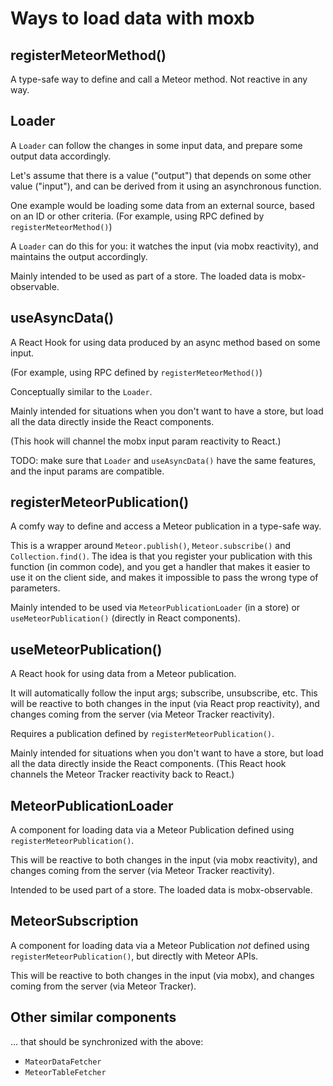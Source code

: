 
# Ways to load data with moxb

## registerMeteorMethod()

A type-safe way to define and call a Meteor method.
Not reactive in any way.

## Loader

A `Loader` can follow the changes in some input data, and prepare some output data accordingly.

Let's assume that there is a value ("output") that depends on some other value ("input"),
and can be derived from it using an asynchronous function.

One example would be loading some data from an external source, based on an ID or other criteria.
(For example, using RPC defined by `registerMeteorMethod()`)

A `Loader` can do this for you: it watches the input (via mobx reactivity),
and maintains the output accordingly.

Mainly intended to be used as part of a store.
The loaded data is mobx-observable.

## useAsyncData()

A React Hook for using data produced by an async method based on some input.

(For example, using RPC defined by `registerMeteorMethod()`)

Conceptually similar to the `Loader`.

Mainly intended for situations when you don't want to have a store,
but load all the data directly inside the React components.

(This hook will channel the mobx input param reactivity to React.)

TODO: make sure that `Loader` and `useAsyncData()` have the same features, and the input params are compatible.

## registerMeteorPublication()

A comfy way to define and access a Meteor publication in a type-safe way.

This is a wrapper around `Meteor.publish()`, `Meteor.subscribe()` and `Collection.find()`.
The idea is that you register your publication with this function (in common code),
and you get a handler that makes it easier to use it on the client side,
and makes it impossible to pass the wrong type of parameters.

Mainly intended to be used via `MeteorPublicationLoader` (in a store)
or `useMeteorPublication()` (directly in React components).

## useMeteorPublication()

A React hook for using data from a Meteor publication.

It will automatically follow the input args; subscribe, unsubscribe, etc.
This will be reactive to both changes in the input (via React prop reactivity),
and changes coming from the server (via Meteor Tracker reactivity).

Requires a publication defined by `registerMeteorPublication()`.

Mainly intended for situations when you don't want to have a store,
but load all the data directly inside the React components.
(This React hook channels the Meteor Tracker reactivity back to React.)

## MeteorPublicationLoader

A component for loading data via a Meteor Publication defined using `registerMeteorPublication()`.

This will be reactive to both changes in the input (via mobx reactivity),
and changes coming from the server (via Meteor Tracker reactivity).

Intended to be used part of a store.
The loaded data is mobx-observable.

## MeteorSubscription

A component for loading data via a Meteor Publication _not_ defined using `registerMeteorPublication()`,
but directly with Meteor APIs.

This will be reactive to both changes in the input (via mobx), and changes coming from the server (via Meteor Tracker).

## Other similar components

... that should be synchronized with the above:

- `MateorDataFetcher`
- `MeteorTableFetcher`
